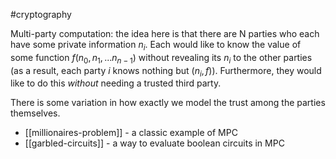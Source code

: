 #cryptography 

Multi-party computation: the idea here is that there are N parties who each have some private information $n_i$. Each would like to know the value of some function $f(n_0, n_1, ... n_{n-1})$ without revealing its $n_i$ to the other parties (as a result, each party $i$ knows nothing but $(n_i, f)$). Furthermore, they would like to do this *without* needing a trusted third party.

There is some variation in how exactly we model the trust among the parties themselves.

- [[millionaires-problem]] - a classic example of MPC
- [[garbled-circuits]] - a way to evaluate boolean circuits in MPC
